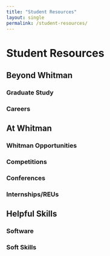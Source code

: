 ```yaml
---
title: "Student Resources"
layout: single
permalink: /student-resources/
---
```


# Student Resources

## Beyond Whitman

### Graduate Study

### Careers

## At Whitman

### Whitman Opportunities

### Competitions

### Conferences

### Internships/REUs

## Helpful Skills

### Software

### Soft Skills
